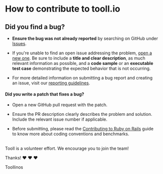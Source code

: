How to contribute to tooll.io
============

Did you find a bug?
--------
* **Ensure the bug was not already reported** by searching on GitHub under [Issues](https://github.com/framefield/tooll/issues).

* If you're unable to find an open issue addressing the problem, [open a new one](https://github.com/framefield/tooll/issues/new). Be sure to include a **title and clear description**, as much relevant information as possible, and a **code sample** or an **executable test case** demonstrating the expected behavior that is not occurring.

* For more detailed information on submitting a bug report and creating an issue, visit our [reporting guidelines](https://github.com/framefield/tooll/wiki/How-to-Submit-Bugs).

#### **Did you write a patch that fixes a bug?**

* Open a new GitHub pull request with the patch.

* Ensure the PR description clearly describes the problem and solution. Include the relevant issue number if applicable.

* Before submitting, please read the [Contributing to Ruby on Rails](https://github.com/framefield/tooll/wiki/Contribute) guide to know more about coding conventions and benchmarks.


</br>
Tooll is a volunteer effort. We encourage you to join the team!

Thanks! :heart: :heart: :heart:

Toollinos
